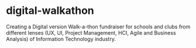 # digital-walkathon
Creating a Digital version Walk-a-thon fundraiser for schools and clubs from different lenses (UX, UI, Project Management, HCI, Agile and Business Analysis) of Information Technology industry.  
